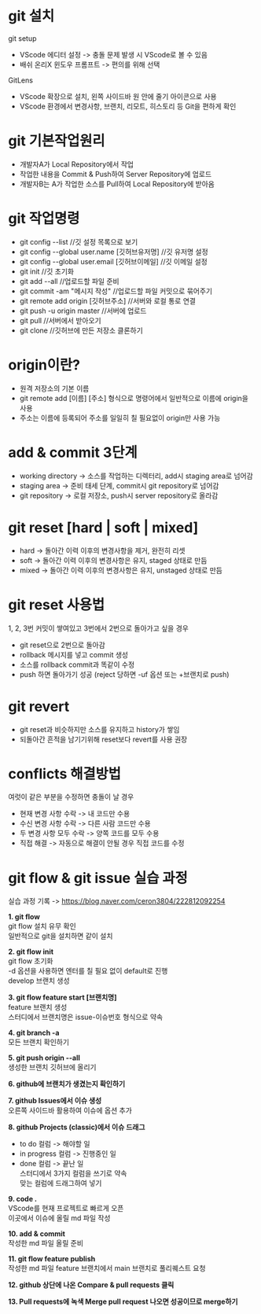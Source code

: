 # git 설치
git setup  
- VScode 에디터 설정 -> 충돌 문제 발생 시 VScode로 볼 수 있음  
- 배쉬 온리X 윈도우 프롬프트 -> 편의를 위해 선택  

GitLens  
- VScode 확장으로 설치, 왼쪽 사이드바 원 안에 줄기 아이콘으로 사용  
- VScode 환경에서 변경사항, 브랜치, 리모트, 히스토리 등 Git을 편하게 확인  

# git 기본작업원리
- 개발자A가 Local Repository에서 작업  
- 작업한 내용을 Commit & Push하여 Server Repository에 업로드  
- 개발자B는 A가 작업한 소스를 Pull하여 Local Repository에 받아옴  

# git 작업명령
- git config --list //깃 설정 목록으로 보기  
- git config --global user.name [깃허브유저명] //깃 유저명 설정  
- git config --global user.email [깃허브이메일] //깃 이메일 설정  
- git init //깃 초기화  
- git add --all //업로드할 파일 준비  
- git commit -am "메시지 작성" //업로드할 파일 커밋으로 묶어주기  
- git remote add origin [깃허브주소] //서버와 로컬 통로 연결  
- git push -u origin master //서버에 업로드  
- git pull //서버에서 받아오기  
- git clone //깃허브에 만든 저장소 클론하기  

# origin이란?
- 원격 저장소의 기본 이름  
- git remote add [이름] [주소] 형식으로 명령어에서 일반적으로 이름에 origin을 사용  
- 주소는 이름에 등록되어 주소를 일일히 칠 필요없이 origin만 사용 가능  

# add & commit 3단계
- working directory -> 소스를 작업하는 디렉터리, add시 staging area로 넘어감  
- staging area -> 준비 태세 단계, commit시 git repository로 넘어감  
- git repository -> 로컬 저장소, push시 server repository로 올라감  

# git reset [hard | soft | mixed]
- hard -> 돌아간 이력 이후의 변경사항을 제거, 완전히 리셋  
- soft -> 돌아간 이력 이후의 변경사항은 유지, staged 상태로 만듬  
- mixed -> 돌아간 이력 이후의 변경사항은 유지, unstaged 상태로 만듬  

# git reset 사용법
1, 2, 3번 커밋이 쌓여있고 3번에서 2번으로 돌아가고 싶을 경우  
- git reset으로 2번으로 돌아감  
- rollback 메시지를 넣고 commit 생성  
- 소스를 rollback commit과 똑같이 수정  
- push 하면 돌아가기 성공 (reject 당하면 -uf 옵션 또는 +브랜치로 push)  

# git revert
- git reset과 비슷하지만 소스를 유지하고 history가 쌓임
- 되돌아간 흔적을 남기기위해 reset보다 revert를 사용 권장

# conflicts 해결방법
여럿이 같은 부분을 수정하면 충돌이 날 경우
- 현재 변경 사항 수락 -> 내 코드만 수용
- 수신 변경 사항 수락 -> 다른 사람 코드만 수용
- 두 변경 사항 모두 수락 -> 양쪽 코드를 모두 수용
- 직접 해결 -> 자동으로 해결이 안될 경우 직접 코드를 수정

# git flow & git issue 실습 과정
실습 과정 기록 -> https://blog.naver.com/ceron3804/222812092254  

**1. git flow**  
git flow 설치 유무 확인  
일반적으로 git을 설치하면 같이 설치  

**2. git flow init**  
git flow 초기화  
-d 옵션을 사용하면 엔터를 칠 필요 없이 default로 진행  
develop 브랜치 생성  

**3. git flow feature start [브랜치명]**  
feature 브랜치 생성  
스터디에서 브랜치명은 issue-이슈번호 형식으로 약속  

**4. git branch -a**  
모든 브랜치 확인하기  

**5. git push origin --all**  
생성한 브랜치 깃허브에 올리기  

**6. github에 브랜치가 생겼는지 확인하기**  

**7. github Issues에서 이슈 생성**  
오른쪽 사이드바 활용하여 이슈에 옵션 추가  

**8. github Projects (classic)에서 이슈 드래그**  
- to do 컬럼 -> 해야할 일  
- in progress 컬럼 -> 진행중인 일  
- done 컬럼 -> 끝난 일  
스터디에서 3가지 컬럼을 쓰기로 약속  
맞는 컬럼에 드래그하여 넣기  

**9. code .**  
VScode를 현재 프로젝트로 빠르게 오픈  
이곳에서 이슈에 올릴 md 파일 작성  

**10. add & commit**  
작성한 md 파일 올릴 준비  

**11. git flow feature publish**  
작성한 md 파일 feature 브랜치에서 main 브랜치로 풀리퀘스트 요청  

**12. github 상단에 나온 Compare & pull requests 클릭**  

**13. Pull requests에 녹색 Merge pull request 나오면 성공이므로 merge하기**  
